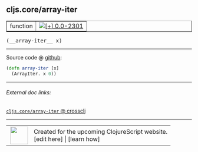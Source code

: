 ## cljs.core/array-iter



 <table border="1">
<tr>
<td>function</td>
<td><a href="https://github.com/cljsinfo/cljs-api-docs/tree/0.0-2301"><img valign="middle" alt="[+] 0.0-2301" title="Added in 0.0-2301" src="https://img.shields.io/badge/+-0.0--2301-lightgrey.svg"></a> </td>
</tr>
</table>


 <samp>
(__array-iter__ x)<br>
</samp>

---







Source code @ [github](https://github.com/clojure/clojurescript/blob/r2665/src/cljs/cljs/core.cljs#L3021-L3022):

```clj
(defn array-iter [x]
  (ArrayIter. x 0))
```

<!--
Repo - tag - source tree - lines:

 <pre>
clojurescript @ r2665
└── src
    └── cljs
        └── cljs
            └── <ins>[core.cljs:3021-3022](https://github.com/clojure/clojurescript/blob/r2665/src/cljs/cljs/core.cljs#L3021-L3022)</ins>
</pre>

-->

---



###### External doc links:

[`cljs.core/array-iter` @ crossclj](http://crossclj.info/fun/cljs.core.cljs/array-iter.html)<br>

---

 <table>
<tr><td>
<img valign="middle" align="right" width="48px" src="http://i.imgur.com/Hi20huC.png">
</td><td>
Created for the upcoming ClojureScript website.<br>
[edit here] | [learn how]
</td></tr></table>

[edit here]:https://github.com/cljsinfo/cljs-api-docs/blob/master/cljsdoc/cljs.core/array-iter.cljsdoc
[learn how]:https://github.com/cljsinfo/cljs-api-docs/wiki/cljsdoc-files

<!--

This information was too distracting to show to readers, but I'll leave it
commented here since it is helpful to:

- pretty-print the data used to generate this document
- and show how to retrieve that data



The API data for this symbol:

```clj
{:ns "cljs.core",
 :name "array-iter",
 :type "function",
 :signature ["[x]"],
 :source {:code "(defn array-iter [x]\n  (ArrayIter. x 0))",
          :title "Source code",
          :repo "clojurescript",
          :tag "r2665",
          :filename "src/cljs/cljs/core.cljs",
          :lines [3021 3022]},
 :full-name "cljs.core/array-iter",
 :full-name-encode "cljs.core/array-iter",
 :history [["+" "0.0-2301"]]}

```

Retrieve the API data for this symbol:

```clj
;; from Clojure REPL
(require '[clojure.edn :as edn])
(-> (slurp "https://raw.githubusercontent.com/cljsinfo/cljs-api-docs/catalog/cljs-api.edn")
    (edn/read-string)
    (get-in [:symbols "cljs.core/array-iter"]))
```

-->
